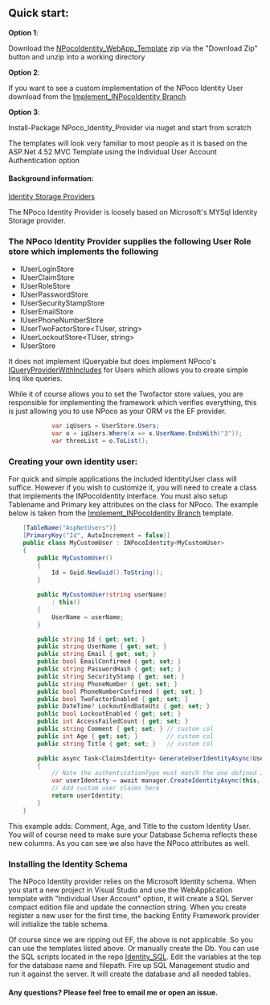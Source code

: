 ## Quick start:
__Option 1__:

Download the [NPocoIdentity_WebApp_Template](https://github.com/pacal/NPocoIdentity_WebApp_Template) zip via the "Download Zip" button and unzip into a working directory

__Option 2__:

If you want to see a custom implementation of the NPoco Identity User download from the [Implement_INPocoIdentity Branch](https://github.com/pacal/NPocoIdentity_WebApp_Template/tree/Implement_INPocoIdentity)

__Option 3__:

Install-Package NPoco_Identity_Provider via nuget and start from scratch

The templates will look very familiar to most people as it is based on the ASP.Net 4.52 MVC Template using the Individual User Account Authentication option

#### Background information:
[Identity Storage Providers](http://www.asp.net/identity/overview/extensibility/overview-of-custom-storage-providers-for-aspnet-identity)

The NPoco Identity Provider is loosely based on Microsoft's MYSql Identity Storage provider.

### The NPoco Identity Provider supplies the following User Role store which implements the following
* IUserLoginStore<TUser>
* IUserClaimStore<TUser>
* IUserRoleStore<TUser>
* IUserPasswordStore<TUser>
* IUserSecurityStampStore<TUser>
* IUserEmailStore<TUser>
* IUserPhoneNumberStore<TUser>
* IUserTwoFactorStore<TUser, string>
* IUserLockoutStore<TUser, string>
* IUserStore<TUser>

It does not implement IQueryable but does implement NPoco's [IQueryProviderWithIncludes](https://github.com/schotime/NPoco/wiki/Query-List) for Users which allows you to create simple linq like queries. 

While it of course allows you to set the Twofactor store values, you are responsible for implementing the framework which verifies everything, this is just allowing you to use NPoco as your ORM vs the EF provider.

```C#
            var iqUsers = UserStore.Users;
            var o = iqUsers.Where(x => x.UserName.EndsWith("3"));
            var threeList = o.ToList();
```
 
   
### Creating your own identity user:
 For quick and simple applications the included IdentityUser class will suffice. However if you wish to customize it, you will need to create a class that implements the INPocoIdentity<T> interface. You must also setup Tablename and Primary key attributes on the class for NPoco. The example below is taken from the [Implement_INPocoIdentity Branch](https://github.com/pacal/NPocoIdentity_WebApp_Template/tree/Implement_INPocoIdentity) template.

```C#
    [TableName("AspNetUsers")]
    [PrimaryKey("Id", AutoIncrement = false)]
    public class MyCustomUser : INPocoIdentity<MyCustomUser>
    {
        public MyCustomUser()
        {
            Id = Guid.NewGuid().ToString();
        }

        public MyCustomUser(string userName)
            : this()
        {
            UserName = userName;
        }

        public string Id { get; set; }
        public string UserName { get; set; }
        public string Email { get; set; }
        public bool EmailConfirmed { get; set; }
        public string PasswordHash { get; set; }
        public string SecurityStamp { get; set; }
        public string PhoneNumber { get; set; }
        public bool PhoneNumberConfirmed { get; set; }
        public bool TwoFactorEnabled { get; set; }
        public DateTime? LockoutEndDateUtc { get; set; }
        public bool LockoutEnabled { get; set; }
        public int AccessFailedCount { get; set; }
        public string Comment { get; set; } // custom col
        public int Age { get; set; }        // custom col
        public string Title { get; set; }   // custom col

        public async Task<ClaimsIdentity> GenerateUserIdentityAsync(UserManager<MyCustomUser> manager)
        {            
            // Note the authenticationType must match the one defined in CookieAuthenticationOptions.AuthenticationType
            var userIdentity = await manager.CreateIdentityAsync(this, DefaultAuthenticationTypes.ApplicationCookie);
            // Add custom user claims here
            return userIdentity;
        }
    }
```
This example adds: Comment, Age, and Title to the custom Identity User. You will of course need to make sure your Database Schema reflects these new columns. 
As you can see we also have the NPoco attributes as well.

### Installing the Identity Schema
The NPoco Identity provider relies on the Microsoft Identity schema. When you start a new project in Visual Studio and use the WebApplication template with "Individual User Account" option, it will create a SQL Server compact edition file and update the connection string. When you create register a new user for the first time, the backing Entity Framework provider will initialize the table schema. 

Of course since we are ripping out EF, the above is not applicable. So you can use the templates listed above. Or manually create the Db.
You can use the SQL scripts located in the repo [Identity_SQL](https://github.com/pacal/Identity_SQL "Identity_SQL creation scripts"). Edit the variables at the top for the database name and filepath. Fire up SQL Management studio and run it against the server. It will create the database and all needed tables.

#### Any questions? Please feel free to email me or open an issue.
